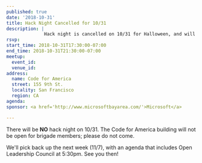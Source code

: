 ```yaml
---
published: true
date: '2018-10-31'
title: Hack Night Cancelled for 10/31
description: |
              Hack night is cancelled on 10/31 for Halloween, and will resume on 11/7.
rsvp: 
start_time: 2018-10-31T17:30:00-07:00
end_time: 2018-10-31T21:30:00-07:00
meetup:
  event_id: 
  venue_id: 
address:
  name: Code for America
  street: 155 9th St.
  locality: San Francisco
  region: CA
agenda: 
sponsor: <a href='http://www.microsoftbayarea.com/'>Microsoft</a>

---
```


There will be **NO** hack night on 10/31. The Code for America building will not be open for brigade members; please do not come.

We'll pick back up the next week (11/7), with an agenda that includes Open Leadership Council at 5:30pm. See you then!
